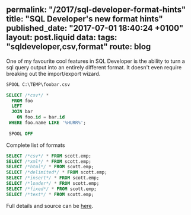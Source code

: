 permalink: "/2017/sql-developer-format-hints"
title: "SQL Developer's new format hints"
published_date: "2017-07-01 18:40:24 +0100"
layout: post.liquid
data:
  tags: "sqldeveloper,csv,format"
  route: blog
---
One of my favourite cool features in SQL Developer is the ability to turn a sql
query output into an entirely different format. It doesn't even require 
breaking out the import/export wizard.

```sql
SPOOL C:\TEMP\foobar.csv

SELECT /*csv*/ *
  FROM foo
  LEFT
  JOIN bar
    ON foo.id = bar.id
 WHERE foo.name LIKE '%HURR%';
 
 SPOOL OFF
```

Complete list of formats

```sql
SELECT /*csv*/ * FROM scott.emp;
SELECT /*xml*/ * FROM scott.emp;
SELECT /*html*/ * FROM scott.emp;
SELECT /*delimited*/ * FROM scott.emp;
SELECT /*insert*/ * FROM scott.emp;
SELECT /*loader*/ * FROM scott.emp;
SELECT /*fixed*/ * FROM scott.emp;
SELECT /*text*/ * FROM scott.emp;
```

Full details and source can be  [here](http://www.thatjeffsmith.com/archive/2012/05/formatting-query-results-to-csv-in-oracle-sql-developer/).
